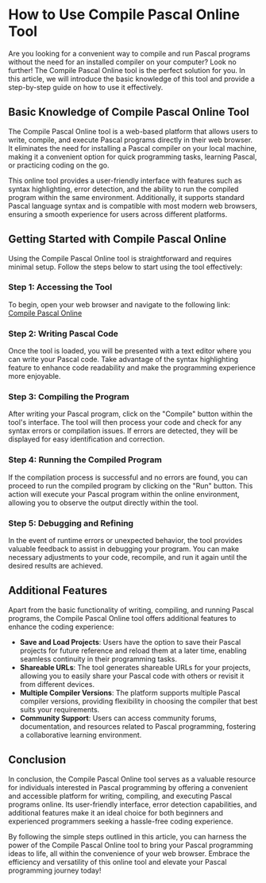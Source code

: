 How to Use Compile Pascal Online Tool
=====================================

Are you looking for a convenient way to compile and run Pascal programs without the need for an installed compiler on your computer? Look no further! The Compile Pascal Online tool is the perfect solution for you. In this article, we will introduce the basic knowledge of this tool and provide a step-by-step guide on how to use it effectively.

Basic Knowledge of Compile Pascal Online Tool
---------------------------------------------

The Compile Pascal Online tool is a web-based platform that allows users to write, compile, and execute Pascal programs directly in their web browser. It eliminates the need for installing a Pascal compiler on your local machine, making it a convenient option for quick programming tasks, learning Pascal, or practicing coding on the go.

This online tool provides a user-friendly interface with features such as syntax highlighting, error detection, and the ability to run the compiled program within the same environment. Additionally, it supports standard Pascal language syntax and is compatible with most modern web browsers, ensuring a smooth experience for users across different platforms.

Getting Started with Compile Pascal Online
------------------------------------------

Using the Compile Pascal Online tool is straightforward and requires minimal setup. Follow the steps below to start using the tool effectively:

### Step 1: Accessing the Tool

To begin, open your web browser and navigate to the following link: [Compile Pascal Online](https://www.onlinecalculatorsfree.com/tools/compile-pascal-online.html)

### Step 2: Writing Pascal Code

Once the tool is loaded, you will be presented with a text editor where you can write your Pascal code. Take advantage of the syntax highlighting feature to enhance code readability and make the programming experience more enjoyable.

### Step 3: Compiling the Program

After writing your Pascal program, click on the "Compile" button within the tool's interface. The tool will then process your code and check for any syntax errors or compilation issues. If errors are detected, they will be displayed for easy identification and correction.

### Step 4: Running the Compiled Program

If the compilation process is successful and no errors are found, you can proceed to run the compiled program by clicking on the "Run" button. This action will execute your Pascal program within the online environment, allowing you to observe the output directly within the tool.

### Step 5: Debugging and Refining

In the event of runtime errors or unexpected behavior, the tool provides valuable feedback to assist in debugging your program. You can make necessary adjustments to your code, recompile, and run it again until the desired results are achieved.

Additional Features
-------------------

Apart from the basic functionality of writing, compiling, and running Pascal programs, the Compile Pascal Online tool offers additional features to enhance the coding experience:

- **Save and Load Projects**: Users have the option to save their Pascal projects for future reference and reload them at a later time, enabling seamless continuity in their programming tasks.
- **Shareable URLs**: The tool generates shareable URLs for your projects, allowing you to easily share your Pascal code with others or revisit it from different devices.
- **Multiple Compiler Versions**: The platform supports multiple Pascal compiler versions, providing flexibility in choosing the compiler that best suits your requirements.
- **Community Support**: Users can access community forums, documentation, and resources related to Pascal programming, fostering a collaborative learning environment.

Conclusion
----------

In conclusion, the Compile Pascal Online tool serves as a valuable resource for individuals interested in Pascal programming by offering a convenient and accessible platform for writing, compiling, and executing Pascal programs online. Its user-friendly interface, error detection capabilities, and additional features make it an ideal choice for both beginners and experienced programmers seeking a hassle-free coding experience.

By following the simple steps outlined in this article, you can harness the power of the Compile Pascal Online tool to bring your Pascal programming ideas to life, all within the convenience of your web browser. Embrace the efficiency and versatility of this online tool and elevate your Pascal programming journey today!